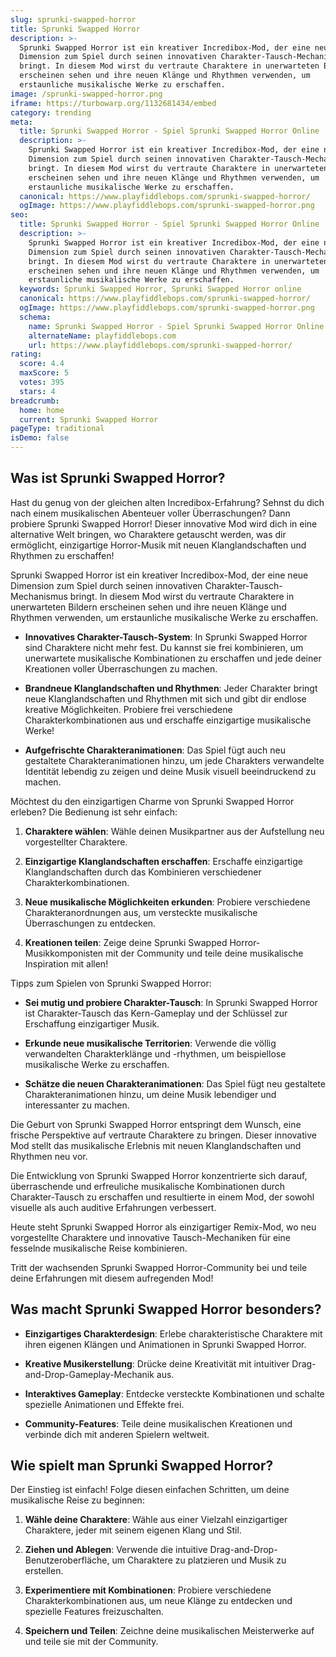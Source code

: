 ```yaml
---
slug: sprunki-swapped-horror
title: Sprunki Swapped Horror
description: >-
  Sprunki Swapped Horror ist ein kreativer Incredibox-Mod, der eine neue
  Dimension zum Spiel durch seinen innovativen Charakter-Tausch-Mechanismus
  bringt. In diesem Mod wirst du vertraute Charaktere in unerwarteten Bildern
  erscheinen sehen und ihre neuen Klänge und Rhythmen verwenden, um
  erstaunliche musikalische Werke zu erschaffen.
image: /sprunki-swapped-horror.png
iframe: https://turbowarp.org/1132681434/embed
category: trending
meta:
  title: Sprunki Swapped Horror - Spiel Sprunki Swapped Horror Online
  description: >-
    Sprunki Swapped Horror ist ein kreativer Incredibox-Mod, der eine neue
    Dimension zum Spiel durch seinen innovativen Charakter-Tausch-Mechanismus
    bringt. In diesem Mod wirst du vertraute Charaktere in unerwarteten Bildern
    erscheinen sehen und ihre neuen Klänge und Rhythmen verwenden, um
    erstaunliche musikalische Werke zu erschaffen.
  canonical: https://www.playfiddlebops.com/sprunki-swapped-horror/
  ogImage: https://www.playfiddlebops.com/sprunki-swapped-horror.png
seo:
  title: Sprunki Swapped Horror - Spiel Sprunki Swapped Horror Online
  description: >-
    Sprunki Swapped Horror ist ein kreativer Incredibox-Mod, der eine neue
    Dimension zum Spiel durch seinen innovativen Charakter-Tausch-Mechanismus
    bringt. In diesem Mod wirst du vertraute Charaktere in unerwarteten Bildern
    erscheinen sehen und ihre neuen Klänge und Rhythmen verwenden, um
    erstaunliche musikalische Werke zu erschaffen.
  keywords: Sprunki Swapped Horror, Sprunki Swapped Horror online
  canonical: https://www.playfiddlebops.com/sprunki-swapped-horror/
  ogImage: https://www.playfiddlebops.com/sprunki-swapped-horror.png
  schema:
    name: Sprunki Swapped Horror - Spiel Sprunki Swapped Horror Online
    alternateName: playfiddlebops.com
    url: https://www.playfiddlebops.com/sprunki-swapped-horror/
rating:
  score: 4.4
  maxScore: 5
  votes: 395
  stars: 4
breadcrumb:
  home: home
  current: Sprunki Swapped Horror
pageType: traditional
isDemo: false
---
```


## Was ist Sprunki Swapped Horror?

Hast du genug von der gleichen alten Incredibox-Erfahrung? Sehnst du dich nach einem musikalischen Abenteuer voller Überraschungen? Dann probiere Sprunki Swapped Horror! Dieser innovative Mod wird dich in eine alternative Welt bringen, wo Charaktere getauscht werden, was dir ermöglicht, einzigartige Horror-Musik mit neuen Klanglandschaften und Rhythmen zu erschaffen!

Sprunki Swapped Horror ist ein kreativer Incredibox-Mod, der eine neue Dimension zum Spiel durch seinen innovativen Charakter-Tausch-Mechanismus bringt. In diesem Mod wirst du vertraute Charaktere in unerwarteten Bildern erscheinen sehen und ihre neuen Klänge und Rhythmen verwenden, um erstaunliche musikalische Werke zu erschaffen.

- **Innovatives Charakter-Tausch-System**: In Sprunki Swapped Horror sind Charaktere nicht mehr fest. Du kannst sie frei kombinieren, um unerwartete musikalische Kombinationen zu erschaffen und jede deiner Kreationen voller Überraschungen zu machen.

- **Brandneue Klanglandschaften und Rhythmen**: Jeder Charakter bringt neue Klanglandschaften und Rhythmen mit sich und gibt dir endlose kreative Möglichkeiten. Probiere frei verschiedene Charakterkombinationen aus und erschaffe einzigartige musikalische Werke!

- **Aufgefrischte Charakteranimationen**: Das Spiel fügt auch neu gestaltete Charakteranimationen hinzu, um jede Charakters verwandelte Identität lebendig zu zeigen und deine Musik visuell beeindruckend zu machen.

Möchtest du den einzigartigen Charme von Sprunki Swapped Horror erleben? Die Bedienung ist sehr einfach:

1. **Charaktere wählen**: Wähle deinen Musikpartner aus der Aufstellung neu vorgestellter Charaktere.

1. **Einzigartige Klanglandschaften erschaffen**: Erschaffe einzigartige Klanglandschaften durch das Kombinieren verschiedener Charakterkombinationen.

1. **Neue musikalische Möglichkeiten erkunden**: Probiere verschiedene Charakteranordnungen aus, um versteckte musikalische Überraschungen zu entdecken.

1. **Kreationen teilen**: Zeige deine Sprunki Swapped Horror-Musikkomponisten mit der Community und teile deine musikalische Inspiration mit allen!

Tipps zum Spielen von Sprunki Swapped Horror:

- **Sei mutig und probiere Charakter-Tausch**: In Sprunki Swapped Horror ist Charakter-Tausch das Kern-Gameplay und der Schlüssel zur Erschaffung einzigartiger Musik.

- **Erkunde neue musikalische Territorien**: Verwende die völlig verwandelten Charakterklänge und -rhythmen, um beispiellose musikalische Werke zu erschaffen.

- **Schätze die neuen Charakteranimationen**: Das Spiel fügt neu gestaltete Charakteranimationen hinzu, um deine Musik lebendiger und interessanter zu machen.

Die Geburt von Sprunki Swapped Horror entspringt dem Wunsch, eine frische Perspektive auf vertraute Charaktere zu bringen. Dieser innovative Mod stellt das musikalische Erlebnis mit neuen Klanglandschaften und Rhythmen neu vor.

Die Entwicklung von Sprunki Swapped Horror konzentrierte sich darauf, überraschende und erfreuliche musikalische Kombinationen durch Charakter-Tausch zu erschaffen und resultierte in einem Mod, der sowohl visuelle als auch auditive Erfahrungen verbessert.

Heute steht Sprunki Swapped Horror als einzigartiger Remix-Mod, wo neu vorgestellte Charaktere und innovative Tausch-Mechaniken für eine fesselnde musikalische Reise kombinieren.

Tritt der wachsenden Sprunki Swapped Horror-Community bei und teile deine Erfahrungen mit diesem aufregenden Mod!

## Was macht Sprunki Swapped Horror besonders?

- **Einzigartiges Charakterdesign**: Erlebe charakteristische Charaktere mit ihren eigenen Klängen und Animationen in Sprunki Swapped Horror.

- **Kreative Musikerstellung**: Drücke deine Kreativität mit intuitiver Drag-and-Drop-Gameplay-Mechanik aus.

- **Interaktives Gameplay**: Entdecke versteckte Kombinationen und schalte spezielle Animationen und Effekte frei.

- **Community-Features**: Teile deine musikalischen Kreationen und verbinde dich mit anderen Spielern weltweit.

## Wie spielt man Sprunki Swapped Horror?

Der Einstieg ist einfach! Folge diesen einfachen Schritten, um deine musikalische Reise zu beginnen:

1. **Wähle deine Charaktere**: Wähle aus einer Vielzahl einzigartiger Charaktere, jeder mit seinem eigenen Klang und Stil.

1. **Ziehen und Ablegen**: Verwende die intuitive Drag-and-Drop-Benutzeroberfläche, um Charaktere zu platzieren und Musik zu erstellen.

1. **Experimentiere mit Kombinationen**: Probiere verschiedene Charakterkombinationen aus, um neue Klänge zu entdecken und spezielle Features freizuschalten.

1. **Speichern und Teilen**: Zeichne deine musikalischen Meisterwerke auf und teile sie mit der Community.
